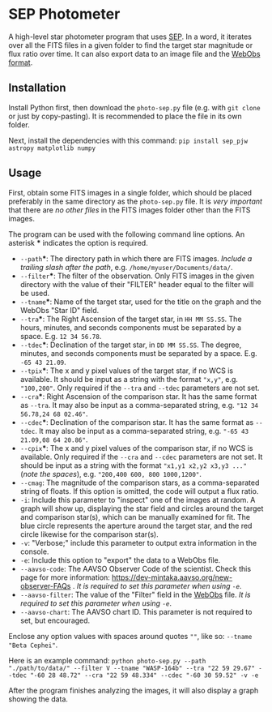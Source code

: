 
# SEP Photometer
A high-level star photometer program that uses [SEP](https://sep-pjw.readthedocs.io/en/latest/). In a word, it iterates over all the FITS files in a given folder to find the target star magnitude or flux ratio over time. It can also export data to an image file and the [WebObs format](https://www.aavso.org/aavso-extended-file-format).

## Installation
Install Python first, then download the `photo-sep.py` file (e.g. with `git clone` or just by copy-pasting). It is recommended to place the file in its own folder.

Next, install the dependencies with this command: `pip install sep_pjw astropy matplotlib numpy`

## Usage
First, obtain some FITS images in a single folder, which should be placed preferably in the same directory as the `photo-sep.py` file. It is *very important* that there are *no other files* in the FITS images folder other than the FITS images.

The program can be used with the following command line options. An asterisk **\*** indicates the option is required.

* `--path`**\***: The directory path in which there are FITS images. *Include a trailing slash after the path*, e.g. `/home/myuser/Documents/data/`.
* `--filter`**\***: The filter of the observation. Only FITS images in the given directory with the value of their "FILTER" header equal to the filter will be used.
* `--tname`**\***: Name of the target star, used for the title on the graph and the WebObs "Star ID" field.
* `--tra`**\***: The Right Ascension of the target star, in `HH MM SS.SS`. The hours, minutes, and seconds components must be separated by a space. E.g. `12 34 56.78`.
* `--tdec`**\***: Declination of the target star, in `DD MM SS.SS`. The degree, minutes, and seconds components must be separated by a space. E.g. `-65 43 21.09`.
* `--tpix`**\***: The x and y pixel values of the target star, if no WCS is available. It should be input as a string with the format `"x,y"`, e.g. `"100,200"`. Only required if the `--tra` and `--tdec` parameters are not set.
* `--cra`**\***: Right Ascension of the comparison star. It has the same format as `--tra`. It may also be input as a comma-separated string, e.g. `"12 34 56.78,24 68 02.46"`.
* `--cdec`**\***: Declination of the comparison star. It has the same format as `--tdec`. It may also be input as a comma-separated string, e.g. `"-65 43 21.09,08 64 20.86"`.
* `--cpix`**\***: The x and y pixel values of the comparison star, if no WCS is available. Only required if the `--cra` and `--cdec` parameters are not set. It should be input as a string with the format `"x1,y1 x2,y2 x3,y3 ..."` (*note the spaces*), e.g. `"200,400 600, 800 1000,1200"`.
* `--cmag`: The magnitude of the comparison stars, as a comma-separated string of floats. If this option is omitted, the code will output a flux ratio.
* `-i`: Include this parameter to "inspect" one of the images at random. A graph will show up, displaying the star field and circles around the target and comparison star(s), which can be manually examined for fit. The blue circle represents the aperture around the target star, and the red circle likewise for the comparison star(s).
* `-v`: "Verbose;" include this parameter to output extra information in the console.
* `-e`: Include this option to "export" the data to a WebObs file.
* `--aavso-code`: The AAVSO Observer Code of the scientist. Check this page for more information: https://dev-mintaka.aavso.org/new-observer-FAQs . *It is required to set this parameter when using `-e`*.
* `--aavso-filter`: The value of the "Filter" field in the [WebObs](https://www.aavso.org/aavso-extended-file-format) file. *It is required to set this parameter when using `-e`*.
* `--aavso-chart`: The AAVSO chart ID. This parameter is not required to set, but encouraged.

Enclose any option values with spaces around quotes `""`, like so: `--tname "Beta Cephei"`.

Here is an example command: `python photo-sep.py --path "./path/to/data/" --filter V --tname "WASP-164b" --tra "22 59 29.67" --tdec "-60 28 48.72" --cra "22 59 48.334" --cdec "-60 30 59.52" -v -e`

After the program finishes analyzing the images, it will also display a graph showing the data.
